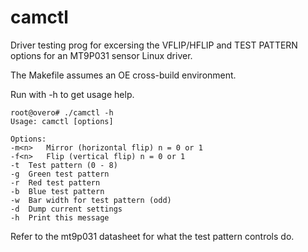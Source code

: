   camctl
=======

Driver testing prog for excersing the VFLIP/HFLIP and TEST PATTERN options
for an MT9P031 sensor Linux driver.

The Makefile assumes an OE cross-build environment.

Run with -h to get usage help.

	root@overo# ./camctl -h
	Usage: camctl [options]

	Options:
	-m<n>	Mirror (horizontal flip) n = 0 or 1
	-f<n>	Flip (vertical flip) n = 0 or 1
	-t	Test pattern (0 - 8)
	-g	Green test pattern
	-r	Red test pattern
	-b	Blue test pattern
	-w	Bar width for test pattern (odd)
	-d	Dump current settings
	-h	Print this message


Refer to the mt9p031 datasheet for what the test pattern controls do.

